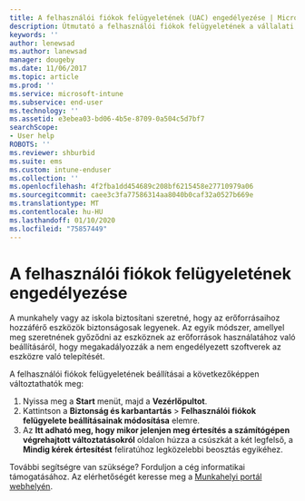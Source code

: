```yaml
---
title: A felhasználói fiókok felügyeletének (UAC) engedélyezése | Microsoft Docs
description: Útmutató a felhasználói fiókok felügyeletének a vállalati erőforrásokhoz való hozzáférés érdekében történő engedélyezéséhez.
keywords: ''
author: lenewsad
ms.author: lanewsad
manager: dougeby
ms.date: 11/06/2017
ms.topic: article
ms.prod: ''
ms.service: microsoft-intune
ms.subservice: end-user
ms.technology: ''
ms.assetid: e3ebea03-bd06-4b5e-8709-0a504c5d7bf7
searchScope:
- User help
ROBOTS: ''
ms.reviewer: shburbid
ms.suite: ems
ms.custom: intune-enduser
ms.collection: ''
ms.openlocfilehash: 4f2fba1dd454689c208bf6215458e27710979a06
ms.sourcegitcommit: caee3c3fa77586314aa8040b0caf32a0527b669e
ms.translationtype: MT
ms.contentlocale: hu-HU
ms.lasthandoff: 01/10/2020
ms.locfileid: "75857449"
---
```

# <a name="how-to-enable-user-access-control"></a>A felhasználói fiókok felügyeletének engedélyezése

A munkahely vagy az iskola biztosítani szeretné, hogy az erőforrásaihoz hozzáférő eszközök biztonságosak legyenek. Az egyik módszer, amellyel meg szeretnének győződni az eszköznek az erőforrások használatához való beállításáról, hogy megakadályozzák a nem engedélyezett szoftverek az eszközre való telepítését.

A felhasználói fiókok felügyeletének beállításai a következőképpen változtathatók meg:

1. Nyissa meg a **Start** menüt, majd a **Vezérlőpultot**.
2. Kattintson a **Biztonság és karbantartás** > **Felhasználói fiókok felügyelete beállításainak módosítása** elemre.
3. Az **Itt adható meg, hogy mikor jelenjen meg értesítés a számítógépen végrehajtott változtatásokról** oldalon húzza a csúszkát a két legfelső, a **Mindig kérek értesítést** feliratúhoz legközelebbi beosztás egyikéhez.

További segítségre van szüksége? Forduljon a cég informatikai támogatásához. Az elérhetőségét keresse meg a [Munkahelyi portál webhelyén](https://go.microsoft.com/fwlink/?linkid=2010980).
